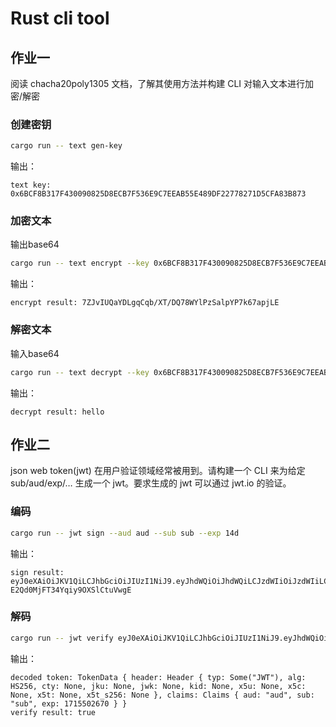 # Rust cli tool

## 作业一

阅读 chacha20poly1305 文档，了解其使用方法并构建 CLI 对输入文本进行加密/解密

### 创建密钥

```bash
cargo run -- text gen-key
```

输出：

```text
text key: 0x6BCF8B317F430090825D8ECB7F536E9C7EEAB55E489DF22778271D5CFA83B873
```

### 加密文本

输出base64

```bash
cargo run -- text encrypt --key 0x6BCF8B317F430090825D8ECB7F536E9C7EEAB55E489DF22778271D5CFA83B873 hello
```

输出：

```text
encrypt result: 7ZJvIUQaYDLgqCqb/XT/DQ78WYlPzSalpYP7k67apjLE
```

### 解密文本

输入base64

```bash
cargo run -- text decrypt --key 0x6BCF8B317F430090825D8ECB7F536E9C7EEAB55E489DF22778271D5CFA83B873 7ZJvIUQaYDLgqCqb/XT/DQ78WYlPzSalpYP7k67apjLE
```

输出：

```text
decrypt result: hello
```

## 作业二

json web token(jwt) 在用户验证领域经常被用到。请构建一个 CLI 来为给定 sub/aud/exp/… 生成一个 jwt。要求生成的 jwt 可以通过 jwt.io 的验证。

### 编码

```bash
cargo run -- jwt sign --aud aud --sub sub --exp 14d
```

输出：

```text
sign result: eyJ0eXAiOiJKV1QiLCJhbGciOiJIUzI1NiJ9.eyJhdWQiOiJhdWQiLCJzdWIiOiJzdWIiLCJleHAiOjE3MTU1MDI2NzB9.LrOP7B0Cg6g7bLh-E2Qd0MjFT34Yqiy9OXSlCtuVwgE
```

### 解码

```bash
cargo run -- jwt verify eyJ0eXAiOiJKV1QiLCJhbGciOiJIUzI1NiJ9.eyJhdWQiOiJhdWQiLCJzdWIiOiJzdWIiLCJleHAiOjE3MTU1MDI2NzB9.LrOP7B0Cg6g7bLh-E2Qd0MjFT34Yqiy9OXSlCtuVwgE
```

输出：

```text
decoded token: TokenData { header: Header { typ: Some("JWT"), alg: HS256, cty: None, jku: None, jwk: None, kid: None, x5u: None, x5c: None, x5t: None, x5t_s256: None }, claims: Claims { aud: "aud", sub: "sub", exp: 1715502670 } }
verify result: true
```
